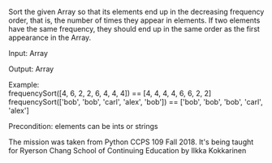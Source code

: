 Sort the given Array so that its elements end up in the decreasing frequency order, that is, the number of times they appear in elements. If two elements have the same frequency, they should end up in the same order as the first appearance in the Array.

Input: Array

Output: Array

Example:  
frequencySort([4, 6, 2, 2, 6, 4, 4, 4]) == [4, 4, 4, 4, 6, 6, 2, 2]  
frequencySort(['bob', 'bob', 'carl', 'alex', 'bob']) == ['bob', 'bob', 'bob', 'carl', 'alex']    

Precondition: elements can be ints or strings

The mission was taken from Python CCPS 109 Fall 2018. It's being taught for Ryerson Chang School of Continuing Education by Ilkka Kokkarinen